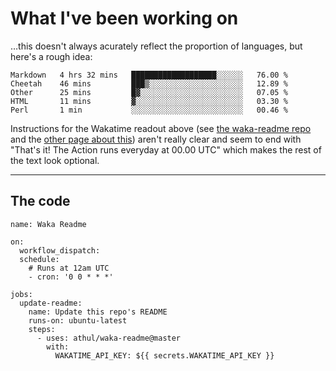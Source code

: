 # What I've been working on

…this doesn't always acurately reflect the proportion of languages, but here's a rough idea:

<!--START_SECTION:waka-->
```text
Markdown   4 hrs 32 mins   ███████████████████░░░░░░   76.00 % 
Cheetah    46 mins         ███▒░░░░░░░░░░░░░░░░░░░░░   12.89 % 
Other      25 mins         █▓░░░░░░░░░░░░░░░░░░░░░░░   07.05 % 
HTML       11 mins         ▓░░░░░░░░░░░░░░░░░░░░░░░░   03.30 % 
Perl       1 min           ░░░░░░░░░░░░░░░░░░░░░░░░░   00.46 % 
```
<!--END_SECTION:waka-->

Instructions for the Wakatime readout above (see [the waka-readme repo](https://github.com/athul/waka-readme) and the [other page about this](https://github.com/marketplace/actions/waka-readme)) aren't really clear and seem to end with "That's it! The Action runs everyday at 00.00 UTC" which makes the rest of the text look optional.

---

## The code

```
name: Waka Readme

on:
  workflow_dispatch:
  schedule:
    # Runs at 12am UTC
    - cron: '0 0 * * *'

jobs:
  update-readme:
    name: Update this repo's README
    runs-on: ubuntu-latest
    steps:
      - uses: athul/waka-readme@master
        with:
          WAKATIME_API_KEY: ${{ secrets.WAKATIME_API_KEY }}
```
